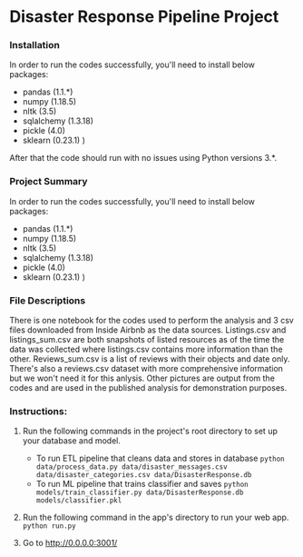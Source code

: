 # Disaster Response Pipeline Project

### Installation
In order to run the codes successfully, you'll need to install below packages:
<br/> 
* pandas (1.1.*)
* numpy (1.18.5)
* nltk (3.5)
* sqlalchemy (1.3.18)
* pickle (4.0)
* sklearn (0.23.1)
)<br/>

After that the code should run with no issues using Python versions 3.*.

### Project Summary
In order to run the codes successfully, you'll need to install below packages:
<br/> 
* pandas (1.1.*)
* numpy (1.18.5)
* nltk (3.5)
* sqlalchemy (1.3.18)
* pickle (4.0)
* sklearn (0.23.1)
)<br/>

### File Descriptions
There is one notebook for the codes used to perform the analysis and 3 csv files downloaded from Inside Airbnb as the data sources. Listings.csv and listings_sum.csv are both snapshots of listed resources as of the time the data was collected where listings.csv contains more information than the other. Reviews_sum.csv is a list of reviews with their objects and date only. There's also a reviews.csv dataset with more comprehensive information but we won't need it for this anlysis. Other pictures are output from the codes and are used in the published analysis for demonstration purposes. 

### Instructions:
1. Run the following commands in the project's root directory to set up your database and model.

    - To run ETL pipeline that cleans data and stores in database
        `python data/process_data.py data/disaster_messages.csv data/disaster_categories.csv data/DisasterResponse.db`
    - To run ML pipeline that trains classifier and saves
        `python models/train_classifier.py data/DisasterResponse.db models/classifier.pkl`

2. Run the following command in the app's directory to run your web app.
    `python run.py`

3. Go to http://0.0.0.0:3001/

